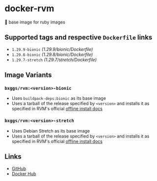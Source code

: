 # docker-rvm

💎 base image for ruby images

## Supported tags and respective `Dockerfile` links

* `1.29.9-bionic` _(1.29.9/bionic/Dockerfile)_
* `1.29.8-bionic` _(1.29.8/bionic/Dockerfile)_
* `1.29.7-stretch` _(1.29.7/stretch/Dockerfile)_

## Image Variants

### `bxggs/rvm:<version>-bionic`

* Uses `buildpack-deps:bionic` as its base image
* Uses a tarball of the release specified by `<version>` and installs it as specified in RVM's official [offline install docs][offline]

### `bxggs/rvm:<version>-stretch`

* Uses Debian Stretch as its base image
* Uses a tarball of the release specified by `<version>` and installs it as specified in RVM's official [offline install docs][offline]

## Links

* [GitHub][github]
* [Docker Hub][dockerhub]

[offline]: https://github.com/rvm/rvm-site/blob/master/content/rvm/offline.md
[github]: https://github.com/b-ggs/docker-rvm
[dockerhub]: https://hub.docker.com/r/bxggs/rvm
